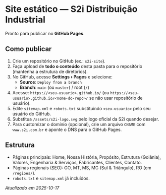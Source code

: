 
# Site estático — S2i Distribuição Industrial

Pronto para publicar no **GitHub Pages**.

## Como publicar

1. Crie um repositório no GitHub (ex.: `s2i-site`).
2. Faça upload de **todo o conteúdo** desta pasta para o repositório (mantenha a estrutura de diretórios).
3. No GitHub, acesse **Settings › Pages** e selecione:
   - **Source**: `Deploy from a branch`
   - **Branch**: `main` (ou `master`) / root (`/`)
4. Acesse: `https://<seu-usuario>.github.io/` (ou `https://<seu-usuario>.github.io/<nome-do-repo>/` se não usar repositório de usuário).
5. Edite `sitemap.xml` e `robots.txt` substituindo `<seu-usuario>` pelo seu usuário do GitHub.
6. Substitua `/assets/s2i-logo.svg` pelo logo oficial da S2i quando desejar.
7. Para customizar o domínio (opcional), crie um arquivo `CNAME` com `www.s2i.com.br` e aponte o DNS para o GitHub Pages.

## Estrutura
- Páginas principais: Home, Nossa História, Propósito, Estrutura (Goiânia), Valores, Engenharia & Serviços, Fabricantes, Clientes, Contato.
- Páginas regionais (SEO): GO, MT, MS, MG (Sul & Triângulo), RO (em `/regioes/`).
- `robots.txt` e `sitemap.xml` já incluídos.

_Atualizado em 2025-10-17_
